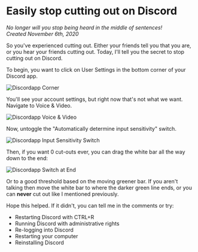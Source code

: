 # Easily stop cutting out on Discord
*No longer will you stop being heard in the middle of sentences!*  
*Created November 6th, 2020*

So you've experienced cutting out. Either your friends tell you that you are, or you hear your friends cutting out. Today, I'll tell you the secret to stop cutting out on Discord.

To begin, you want to click on User Settings in the bottom corner of your Discord app.

![Discordapp Corner](/assets/img/embed/discordapp-corner.png)

You'll see your account settings, but right now that's not what we want. Navigate to Voice & Video.

![Discordapp Voice & Video](/assets/img/embed/discordapp-voice+video.png)

Now, untoggle the "Automatically determine input sensitivity" switch.

![Discordapp Input Sensitivity Switch](assets/img/embed/discordapp-input-sensitivity.png)

Then, if you want 0 cut-outs ever, you can drag the white bar all the way down to the end:

![Discordapp Switch at End](assets/img/embed/discordapp-end-switch.png)

Or to a good threshold based on the moving greener bar. If you aren't talking then move the white bar to where the darker green line ends, or you can **never** cut out like I mentioned previously.

Hope this helped. If it didn't, you can tell me in the comments or try:
* Restarting Discord with CTRL+R
* Running Discord with administrative rights
* Re-logging into Discord
* Restarting your computer
* Reinstalling Discord
